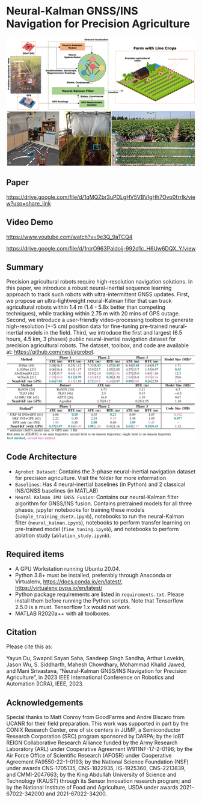 # Neural-Kalman GNSS/INS Navigation for Precision Agriculture

![abstract](abstract.png)
![overall](overall.png)

## Paper
https://drive.google.com/file/d/1qMQZbr3uPDLgHV5VBVIgHh7Ovo0frrIk/view?usp=share_link

## Video Demo
https://www.youtube.com/watch?v=9e3Q_9aTCQ4 

https://drive.google.com/file/d/1rcrO963Paldojj-992d1c_H6Uw6DQX_Y/view 

## Summary
Precision agricultural robots require high-resolution navigation solutions. In this paper, we introduce a robust neural-inertial sequence learning approach to track such robots with ultra-intermittent GNSS updates. First, we propose an ultra-lightweight neural-Kalman filter that can track agricultural robots within 1.4 m (1.4 - 5.8x better than competing techniques), while tracking within 2.75 m with 20 mins of GPS outage. Second, we introduce a user-friendly video-processing toolbox to generate high-resolution (+-5 cm) position data for fine-tuning pre-trained neural-inertial models in the field. Third, we introduce the first and largest (6.5 hours, 4.5 km, 3 phases) public neural-inertial navigation dataset for precision agricultural robots. The dataset, toolbox, and code are available at: https://github.com/nesl/agrobot.
![performance summary](perf_sum.png)

## Code Architecture


- ```Agrobot Dataset```: Contains the 3-phase neural-inertial navigation dataset for precision agriculture. Visit the folder for more information
- ```Baselines```: Has 4 neural-inertial baselines (in Python) and 2 classical INS/GNSS baselines (in MATLAB)
- ```Neural Kalman IMU GNSS Fusion```: Contains our neural-Kalman filter algorithm for GNSS/INS fusion. Contains pretrained models for all three phases, jupyter notebooks for training these models (```sample_training_dsetX.ipynb```), notebooks to run the neural-Kalman filter (```neural_kalman.ipynb```), notebooks to perform transfer learning on pre-trained model (```fine_tuning.ipynb```), and notebooks to perform ablation study (```ablation_study.ipynb```).


## Required items 
- A GPU Workstation running Ubuntu 20.04.
- Python 3.8+ must be installed, preferably through Anaconda or Virtualenv, https://docs.conda.io/en/latest/, https://virtualenv.pypa.io/en/latest/
- Python package requirements are listed in ```requirements.txt```. Please install them before running the Python scripts. Note that Tensorflow 2.5.0 is a must. Tensorflow 1.x would not work.
- MATLAB R2020a++ with all toolboxes.


## Citation
Please cite this as:

Yayun Du, Swapnil Sayan Saha, Sandeep Singh Sandha, Arthur Lovekin, Jason Wu, S. Siddharth, Mahesh Chowdhary, Mohammad Khalid Jawed, and Mani Srivastava, “Neural-Kalman GNSS/INS Navigation for Precision Agriculture”, in 2023 IEEE International Conference on Robotics and Automation (ICRA), IEEE, 2023.

## Acknowledgements
Special thanks to Matt Conroy from GoodFarms and Andre Biscaro from UCANR for their field preparation. This work was supported in part by the CONIX Research Center, one of six centers in JUMP, a Semiconductor Research Corporation (SRC) program sponsored by DARPA; by the IoBT REIGN Collaborative Research Alliance funded by the Army Research Laboratory (ARL) under Cooperative Agreement W911NF-17-2-0196; by the Air Force Office of Scientific Research (AFOSR) under Cooperative Agreement FA9550-22-1-0193; by the National Science Foundation (NSF) under awards CNS-1705135, CNS-1822935, IIS-1925360, CNS-2213839, and CMMI-2047663; by the King Abdullah University of Science and Technology (KAUST) through its Sensor Innovation research program; and by the National Institute of Food and Agriculture, USDA under awards 2021-67022-342000 and 2021-67022-34200.


